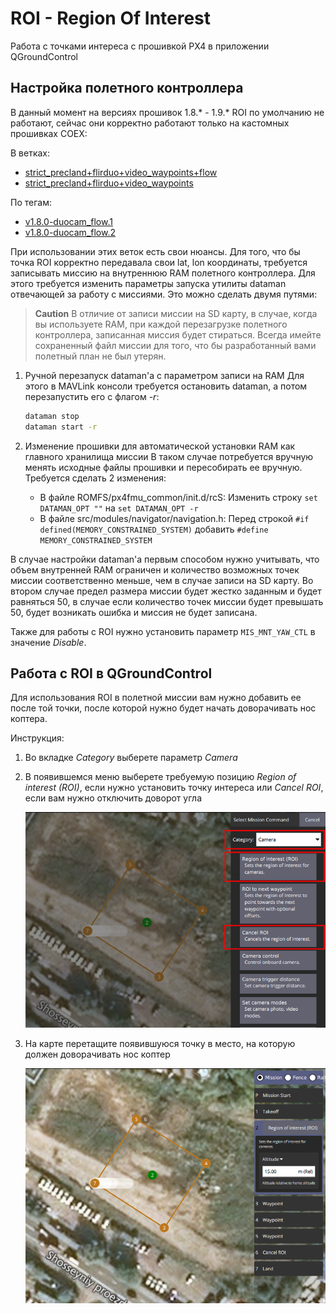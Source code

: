 # ROI - Region Of Interest

Работа с точками интереса с прошивкой PX4 в приложении QGroundControl

## Настройка полетного контроллера

В данный момент на версиях прошивок 1.8.* - 1.9.* ROI по умолчанию не работают, сейчас они корректно работают только на кастомных прошивках COEX:

В ветках:

* [strict_precland+flirduo+video_waypoints+flow](https://github.com/CopterExpress/Firmware/tree/strict_precland+flirduo+video_waypoints+flow)
* [strict_precland+flirduo+video_waypoints](https://github.com/CopterExpress/Firmware/tree/strict_precland+flirduo+video_waypoints)

По тегам:

* [v1.8.0-duocam_flow.1](https://github.com/CopterExpress/Firmware/tree/v1.8.0-duocam_flow.1)
* [v1.8.0-duocam_flow.2](https://github.com/CopterExpress/Firmware/tree/v1.8.0-duocam_flow.2)

При использовании этих веток есть свои нюансы. Для того, что бы точка ROI корректно передавала свои lat, lon координаты, требуется записывать миссию на внутреннюю RAM полетного контроллера. Для этого требуется изменить параметры запуска утилиты dataman отвечающей за работу с миссиями. Это можно сделать двумя путями:

> **Caution** В отличие от записи миссии на SD карту, в случае, когда вы используете RAM, при каждой перезагрузке полетного контроллера, записанная миссия будет стираться. Всегда имейте сохраненный файл миссии для того, что бы разработанный вами полетный план не был утерян.

1. Ручной перезапуск dataman'а с параметром записи на RAM
    Для этого в MAVLink консоли требуется остановить dataman, а потом перезапустить его с флагом *-r*:

    ```bash
    dataman stop
    dataman start -r
    ```

2. Изменение прошивки для автоматической установки RAM как главного хранилища миссии
    В таком случае потребуется вручную менять исходные файлы прошивки и пересобирать ее вручную. Требуется сделать 2 изменения:

    * В файле ROMFS/px4fmu_common/init.d/rcS:
        Изменить строку `set DATAMAN_OPT ""` на `set DATAMAN_OPT -r`
    * В файле src/modules/navigator/navigation.h:
        Перед строкой `#if defined(MEMORY_CONSTRAINED_SYSTEM)` добавить `#define MEMORY_CONSTRAINED_SYSTEM`

В случае настройки dataman'а первым способом нужно учитывать, что объем внутренней RAM ограничен и количество возможных точек миссии соответственно меньше, чем в случае записи на SD карту. Во втором случае предел размера миссии будет жестко заданным и будет равняться 50, в случае если количество точек миссии будет превышать 50, будет возникать ошибка и миссия не будет записана.

Также для работы с ROI нужно установить параметр `MIS_MNT_YAW_CTL` в значение *Disable*.

## Работа с ROI в QGroundControl

Для использования ROI в полетной миссии вам нужно добавить ее после той точки, после которой нужно будет начать доворачивать нос коптера.

Инструкция:

1. Во вкладке *Category* выберете параметр *Camera*
2. В появившемся меню выберете требуемую позицию *Region of interest (ROI)*, если нужно установить точку интереса или *Cancel ROI*, если вам нужно отключить доворот угла

    ![Установка точки ROI](/img/roi_mission.png)

3. На карте перетащите появившуюся точку в место, на которую должен доворачивать нос коптер

    ![ROI в миссии](/img/mission_setup.png)
